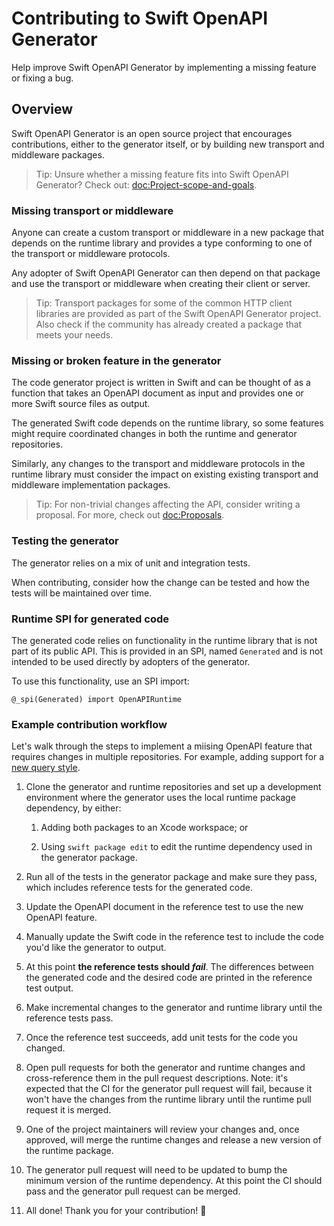 # Contributing to Swift OpenAPI Generator

Help improve Swift OpenAPI Generator by implementing a missing feature or fixing a bug.

## Overview

Swift OpenAPI Generator is an open source project that encourages contributions, either to the generator itself, or by building new transport and middleware packages.

> Tip: Unsure whether a missing feature fits into Swift OpenAPI Generator? Check out: <doc:Project-scope-and-goals>.

### Missing transport or middleware

Anyone can create a custom transport or middleware in a new package that depends on the runtime library and provides a type conforming to one of the transport or middleware protocols.

Any adopter of Swift OpenAPI Generator can then depend on that package and use the transport or middleware when creating their client or server.

> Tip: Transport packages for some of the common HTTP client libraries are provided as part of the Swift OpenAPI Generator project. Also check if the community has already created a package that meets your needs.

### Missing or broken feature in the generator

The code generator project is written in Swift and can be thought of as a function that takes an OpenAPI document as input and provides one or more Swift source files as output.

The generated Swift code depends on the runtime library, so some features might require coordinated changes in both the runtime and generator repositories.

Similarly, any changes to the transport and middleware protocols in the runtime library must consider the impact on existing existing transport and middleware implementation packages.

> Tip: For non-trivial changes affecting the API, consider writing a proposal. For more, check out <doc:Proposals>.

### Testing the generator

The generator relies on a mix of unit and integration tests.

When contributing, consider how the change can be tested and how the tests will be maintained over time.

### Runtime SPI for generated code

The generated code relies on functionality in the runtime library that is not part of its public API. This is provided in an SPI, named `Generated` and is not intended to be used directly by adopters of the generator.

To use this functionality, use an SPI import:

```
@_spi(Generated) import OpenAPIRuntime
```

### Example contribution workflow

Let's walk through the steps to implement a miising OpenAPI feature that requires changes in multiple repositories. For example, adding support for a [new query style][0].

1. Clone the generator and runtime repositories and set up a development environment where the generator uses the local runtime package dependency, by either:

    1. Adding both packages to an Xcode workspace; or

    2. Using `swift package edit` to edit the runtime dependency used in the generator package.

2. Run all of the tests in the generator package and make sure they pass, which includes reference tests for the generated code.

3. Update the OpenAPI document in the reference test to use the new OpenAPI feature.

4. Manually update the Swift code in the reference test to include the code you'd like the generator to output.

5. At this point **the reference tests should _fail_**. The differences between the generated code and the desired code are printed in the reference test output.

6. Make incremental changes to the generator and runtime library until the reference tests pass.

7. Once the reference test succeeds, add unit tests for the code you changed.

8. Open pull requests for both the generator and runtime changes and cross-reference them in the pull request descriptions. Note: it's expected that the CI for the generator pull request will fail, because it won't have the changes from the runtime library until the runtime pull request it is merged.

9. One of the project maintainers will review your changes and, once approved, will merge the runtime changes and release a new version of the runtime package.

10. The generator pull request will need to be updated to bump the minimum version of the runtime dependency. At this point the CI should pass and the generator pull request can be merged.

11. All done! Thank you for your contribution! 🙏

[0]: https://github.com/OAI/OpenAPI-Specification/blob/main/versions/3.0.3.md#fixed-fields-10
